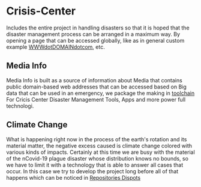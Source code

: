 # Crisis-Center
Includes the entire project in handling disasters so that it is hoped that the disaster management process can be arranged in a maximum way. By opening a page that can be accessed globally, like as in general custom example [WWWdotDOMAINdotcom](https://transdigiware.github.io/Dispots/), etc.

## Media Info
Media Info is built as a source of information about Media that contains public domain-based web addresses that can be accessed based on Big  data that can be used in an emergency, we package the making in [toolchain](https://cloud.ibm.com/devops/toolchains/202bc213-7a11-41dd-b8e3-d5e2c1a72d3f?env_id=ibm%3Ayp%3Ajp-tok)
For Cricis Center Disaster Management Tools, Apps and more power full technologi.
## Climate Change
What is happening right now in the process of the earth's rotation and its material matter, the negative excess caused is climate change colored with various kinds of impacts. Certainly at this time we are busy with the material of the nCovid-19 plague disaster whose distribution knows no bounds, so we have to limit it with a technology that is able to answer all cases that occur. In this case we try to develop the project long before all of that happens which can be noticed in [Repositories Dispots](https://github.com/transdigiware/Dispots)
